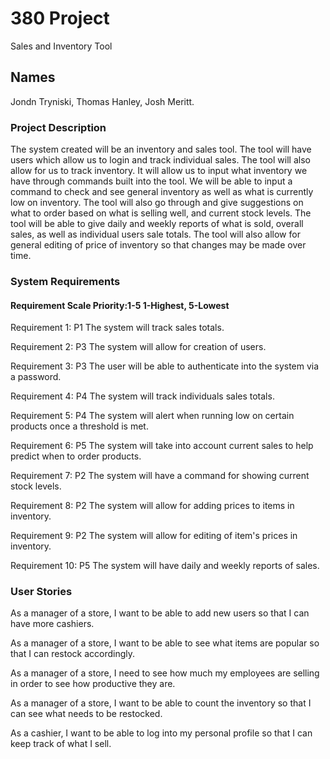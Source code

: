 # 380 Project
Sales and Inventory Tool

## Names
Jondn Tryniski,
Thomas Hanley,
Josh Meritt.

### Project Description
The system created will be an inventory and sales tool. The tool will have users which allow us to login and track individual sales. The tool will also allow for us to track inventory. It will allow us to input what inventory we have through commands built into the tool. We will be able to input a command to check and see general inventory as well as what is currently low on inventory. The tool will also go through and give suggestions on what to order based on what is selling well, and current stock levels. The tool will be able to give daily and weekly reports of what is sold, overall sales, as well as individual users sale totals. The tool will also allow for general editing of price of inventory so that changes may be made over time.

### System Requirements
#### Requirement Scale Priority:1-5 1-Highest, 5-Lowest
Requirement 1: P1 The system will track sales totals.

Requirement 2: P3 The system will allow for creation of users.

Requirement 3: P3 The user will be able to authenticate into the system via a password.

Requirement 4: P4 The system will track individuals sales totals.

Requirement 5: P4 The system will alert when running low on certain products once a threshold is met.

Requirement 6: P5 The system will take into account current sales to help predict when to order products.

Requirement 7: P2 The system will have a command for showing current stock levels.

Requirement 8: P2 The system will allow for adding prices to items in inventory.

Requirement 9: P2 The system will allow for editing of item's prices in inventory.

Requirement 10: P5 The system will have daily and weekly reports of sales.


### User Stories
As a manager of a store, I want to be able to add new users so that I can have more cashiers.

As a manager of a store, I want to be able to see what items are popular so that I can restock accordingly.

As a manager of a store, I need to see how much my employees are selling in order to see how productive they are.

As a manager of a store, I want to be able to count the inventory so that I can see what needs to be restocked. 

As a cashier, I want to be able to log into my personal profile so that I can keep track of what I sell.
